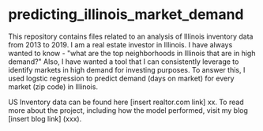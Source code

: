 # predicting_illinois_market_demand
This repository contains files related to an analysis of Illinois inventory data from 2013 to 2019. I am a real estate investor in Illinois. I have always wanted to know - "what are the top neighborhoods in Illinois that are in high demand?" Also, I have wanted a tool that I can consistently leverage to identify markets in high demand for investing purposes. To answer this, I used logstic regression to predict demand (days on market) for every market (zip code) in Illinois.

US Inventory data can be found here [insert realtor.com link] xx. To read more about the project, including how the model performed, visit my blog [insert blog link] (xxx).

